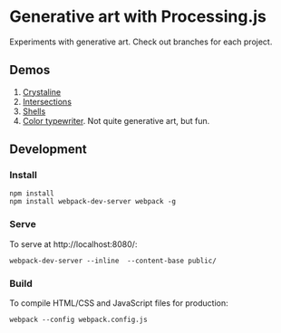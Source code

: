 # Generative art with Processing.js
Experiments with generative art. Check out branches for each project.

## Demos
1. [Crystaline](http://piratefsh.github.io/generative-art/public/trees/)
2. [Intersections](http://piratefsh.github.io/generative-art/public/intersections/)
3. [Shells](http://piratefsh.github.io/generative-art/public/shells/)
4. [Color typewriter](http://piratefsh.github.io/generative-art/public/typewriter/). Not quite generative art, but fun. 
 
## Development 
### Install
```
npm install
npm install webpack-dev-server webpack -g
```

### Serve

To serve at http://localhost:8080/:

```
webpack-dev-server --inline  --content-base public/ 
```

### Build

To compile HTML/CSS and JavaScript files for production:

```
webpack --config webpack.config.js
```
